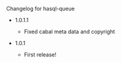 Changelog for hasql-queue
- 1.0.1.1
  - Fixed cabal meta data and copyright

- 1.0.1
  - First release!
